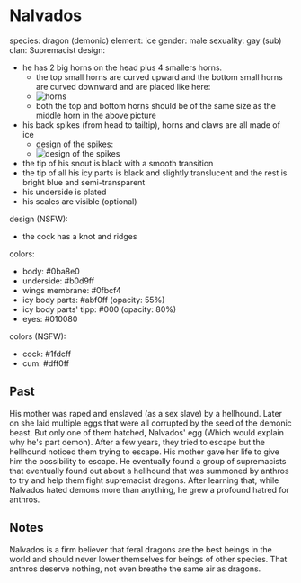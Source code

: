 # Nalvados

species: dragon (demonic)
element: ice
gender: male
sexuality: gay (sub)
clan: Supremacist
design:
  - he has 2 big horns on the head plus 4 smallers horns.
    - the top small horns are curved upward and the bottom small horns are curved downward and are placed like here:
    - ![horns](https://cdn.discordapp.com/attachments/1090704829464195084/1090705049451241532/image.png)
    - both the top and bottom horns should be of the same size as the middle horn in the above picture
  - his back spikes (from head to tailtip), horns and claws are all made of ice
    - design of the spikes:
    - ![design of the spikes](https://cdn.discordapp.com/attachments/1090704829464195084/1090705177100701736/image.png)
  - the tip of his snout is black with a smooth transition
  - the tip of all his icy parts is black and slightly translucent and the rest is bright blue and semi-transparent
  - his underside is plated
  - his scales are visible (optional)

design (NSFW):
  - the cock has a knot and ridges

colors:
  - body: #0ba8e0
  - underside: #b0d9ff
  - wings membrane: #0fbcf4
  - icy body parts: #abf0ff (opacity: 55%)
  - icy body parts' tipp: #000 (opacity: 80%)
  - eyes: #010080

colors (NSFW):
  - cock: #1fdcff
  - cum: #dff0ff

## Past

His mother was raped and enslaved (as a sex slave) by a hellhound. Later on she laid multiple eggs that were all corrupted by the seed of the demonic beast. But only one of them hatched, Nalvados' egg (Which would explain why he's part demon).
After a few years, they tried to escape but the hellhound noticed them trying to escape. His mother gave her life to give him the possibility to escape. He eventually found a group of supremacists that eventually found out about a hellhound that was summoned by anthros to try and help them fight supremacist dragons. After learning that, while Nalvados hated demons more than anything, he grew a profound hatred for anthros.

## Notes

Nalvados is a firm believer that feral dragons are the best beings in the world and should never lower themselves for beings of other species. That anthros deserve nothing, not even breathe the same air as dragons.
